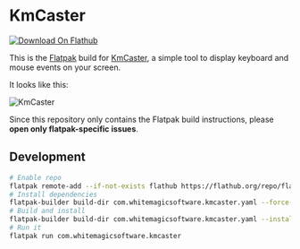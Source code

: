 # KmCaster

[![Download On Flathub](https://flathub.org/assets/badges/flathub-badge-en.svg)](https://flathub.org/apps/details/com.whitemagicsoftware.kmcaster)

This is the [Flatpak](https://flatpak.org/) build for
[KmCaster](https://github.com/DaveJarvis/kmcaster), a simple tool to display keyboard
and mouse events on your screen.

It looks like this:

![KmCaster](https://user-images.githubusercontent.com/973709/112867135-74051280-90b2-11eb-813e-07828882003e.png)

Since this repository only contains the Flatpak build instructions, please **open only
flatpak-specific issues**.

## Development

```sh
# Enable repo
flatpak remote-add --if-not-exists flathub https://flathub.org/repo/flathub.flatpakrepo
# Install dependencies
flatpak-builder build-dir com.whitemagicsoftware.kmcaster.yaml --force-clean --install-deps-only --install-deps-from flathub
# Build and install
flatpak-builder build-dir com.whitemagicsoftware.kmcaster.yaml --install --user --force-clean
# Run it
flatpak run com.whitemagicsoftware.kmcaster
```
